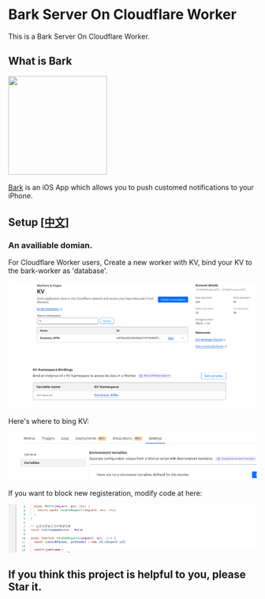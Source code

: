 # Bark Server On Cloudflare Worker

This is a Bark Server On Cloudflare Worker.

## What is Bark

<img src="https://wx3.sinaimg.cn/mw690/0060lm7Tly1g0nfnjjxbbj30sg0sg757.jpg" width=200px height=200px />

[Bark](https://github.com/Finb/Bark) is an iOS App which allows you to push customed notifications to your iPhone.

## Setup [[中文]](README_zh.md)

### An availiable domian.

For Cloudflare Worker users, Create a new worker with KV, bind your KV to the bark-worker as 'database'.

<img src="doc/images/Screenshot from 2023-10-24 08-54-05.png">

<img src="doc/images/Screenshot from 2023-10-24 08-54-31.png">


Here's where to bing KV:

<img src="doc/images/Screenshot from 2023-10-25 22-05-51.png">

If you want to block new registeration, modify code at here:

<img src="doc/images/Screenshot from 2023-10-25 22-05-13.png">

## If you think this project is helpful to you, please Star it.

